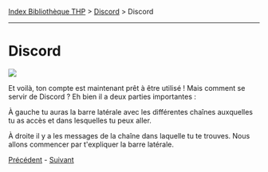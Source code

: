 [Index Bibliothèque THP](https://github.com/TheHackingProject/bibliotheque-THP) > [Discord](https://github.com/TheHackingProject/bibliotheque-THP/blob/master/sommaires/tuto_discord.md) > Discord

___

# Discord

![](https://i.imgur.com/w3WVw4d.png)

Et voilà, ton compte est maintenant prêt à être utilisé ! Mais comment se servir de Discord ? Eh bien il a deux parties importantes :

À gauche tu auras la barre latérale avec les différentes chaînes auxquelles tu as accès et dans lesquelles tu peux aller.

À droite il y a les messages de la chaîne dans laquelle tu te trouves.
Nous allons commencer par t'expliquer la barre latérale.


[Précédent](https://github.com/TheHackingProject/bibliotheque-THP/blob/master/tuto_discord/parametres.md) - [Suivant](https://github.com/TheHackingProject/bibliotheque-THP/blob/master/tuto_discord/la_barre_laterale.md)